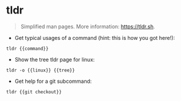 # tldr

> Simplified man pages.
> More information: <https://tldr.sh>.

- Get typical usages of a command (hint: this is how you got here!):

`tldr {{command}}`

- Show the tree tldr page for linux:

`tldr -o {{linux}} {{tree}}`

- Get help for a git subcommand:

`tldr {{git checkout}}`
